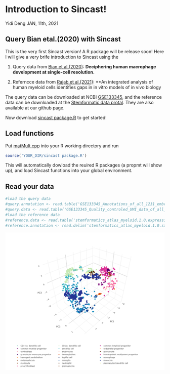Introduction to Sincast\!
================
Yidi Deng
JAN, 11th, 2021





























## Query Bian etal.(2020) with Sincast

This is the very first Sincast version\! A R package will be release
soon\! Here I will give a very brife introduction to Sincast using the

1.  Query data from [Bian et
    al.(2020)](https://doi.org/10.1038/s41586-020-2316-7): **Deciphering
    human macrophage development at single-cell resolution.**

2.  Referncce data from [Rajab et
    al.(2021)](https://doi.org/10.1016/j.stemcr.2021.04.010): \*\*An
    integrated analysis of human myeloid cells identifies gaps in in
    vitro models of in vivo biology

The query data can be downloaded at NCBI
[GSE133345](https://www.ncbi.nlm.nih.gov/geo/query/acc.cgi?acc=GSE133345),
and the reference data can be downloaded at the [Stemformatic data
protal](https://www.stemformatics.org/atlas/myeloid). They are also
available at our github page.

Now download [sincast
package.R](https://github.com/meiosis97/Sincast/blob/main/sincast%20package.R)
to get started\!

## Load functions

Put
[matMult.cpp](https://github.com/meiosis97/Sincast/blob/main/matMult.cpp)
into your R working directory and run

``` r
source('YOUR_DIR/sincast package.R')
```

This will automatically dowload the reuired R packages (a propmt will
show up), and load Sincast functions into your global environment.

## Read your data
``` r
#load the query data
#query.annotation <- read.table('GSE133345_Annotations_of_all_1231_embryonic_cells_updated_0620.txt')
#query.data <- read.table('GSE133345_Quality_controled_UMI_data_of_all_1231_embryonic_cells.txt')
#load the reference data
#reference.data <- read.table('stemformatics_atlas_myeloid.1.0.expression_filtered.txt')
#reference.annotation <- read.delim('stemformatics_atlas_myeloid.1.0.samples.tsv', row.names = 1)
```
![this is a plot](https://github.com/meiosis97/Sincast/blob/main/SincastDemo_atlas.png)
